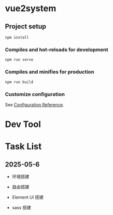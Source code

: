 # vue2system

## Project setup
```
npm install
```

### Compiles and hot-reloads for development
```
npm run serve
```

### Compiles and minifies for production
```
npm run build
```

### Customize configuration
See [Configuration Reference](https://cli.vuejs.org/config/).

# Dev Tool


# Task List

## 2025-05-6
+ 环境搭建

+ 路由搭建

+ Element UI 搭建

+ sass 搭建

  